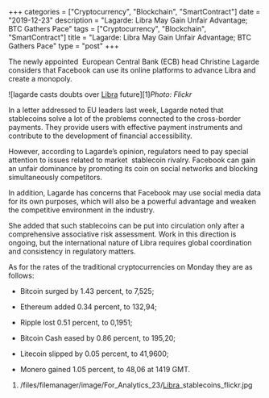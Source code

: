 +++
categories = ["Cryptocurrency", "Blockchain", "SmartContract"]
date = "2019-12-23"
description = "Lagarde: Libra May Gain Unfair Advantage; BTC Gathers Pace"
tags = ["Cryptocurrency", "Blockchain", "SmartContract"]
title = "Lagarde: Libra May Gain Unfair Advantage; BTC Gathers Pace"
type = "post"
+++

The newly appointed  European Central Bank (ECB) head Christine Lagarde
considers that Facebook can use its online platforms to advance Libra
and create a monopoly.

![lagarde casts doubts over [Libra](https://www.playgroundfx.com/blog/libra-creator/) future][1]_Photo: Flickr_

In a letter addressed to EU leaders last week, Lagarde noted that
stablecoins solve a lot of the problems connected to the cross-border
payments. They provide users with effective payment instruments and
contribute to the development of financial accessibility.

However, according to Lagarde’s opinion, regulators need to pay special
attention to issues related to market  stablecoin rivalry. Facebook can
gain an unfair dominance by promoting its coin on social networks and
blocking simultaneously competitors.

In addition, Lagarde has concerns that Facebook may use social media
data for its own purposes, which will also be a powerful advantage and
weaken the competitive environment in the industry.

She added that such stablecoins can be put into circulation only after a
comprehensive associative risk assessment. Work in this direction is
ongoing, but the international nature of Libra requires global
coordination and consistency in regulatory matters.

As for the rates of the traditional cryptocurrencies on Monday they are
as follows:

  * Bitcoin surged by 1.43 percent, to 7,525;

  * Ethereum added 0.34 percent, to 132,94;

  * Ripple lost 0.51 percent, to 0,1951;

  * Bitcoin Cash eased by 0.86 percent, to 195,20;

  * Litecoin slipped by 0.05 percent, to 41,9600;

  * Monero gained 1.05 percent, to 48,06 at 1419 GMT. 

   1. /files/filemanager/image/For_Analytics_23/[Libra](https://www.playgroundfx.com/blog/libra-creator/)_stablecoins_flickr.jpg